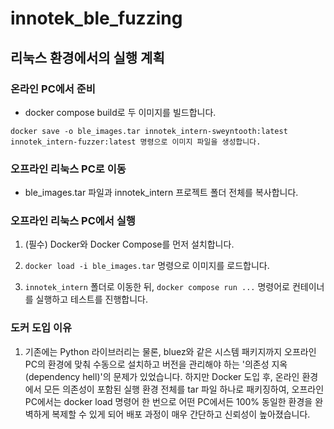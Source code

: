 # innotek_ble_fuzzing


## 리눅스 환경에서의 실행 계획

### 온라인 PC에서 준비

- docker compose build로 두 이미지를 빌드합니다.

```
docker save -o ble_images.tar innotek_intern-sweyntooth:latest innotek_intern-fuzzer:latest 명령으로 이미지 파일을 생성합니다.
```

### 오프라인 리눅스 PC로 이동

- ble_images.tar 파일과 innotek_intern 프로젝트 폴더 전체를 복사합니다.

### 오프라인 리눅스 PC에서 실행

1. (필수) Docker와 Docker Compose를 먼저 설치합니다.

2. `docker load -i ble_images.tar` 명령으로 이미지를 로드합니다.

3. `innotek_intern` 폴더로 이동한 뒤, `docker compose run ...` 명령어로 컨테이너를 실행하고 테스트를 진행합니다.

### 도커 도입 이유
1. 기존에는 Python 라이브러리는 물론, bluez와 같은 시스템 패키지까지 오프라인 PC의 환경에 맞춰 수동으로 설치하고 버전을 관리해야 하는 '의존성 지옥(dependency hell)'의 문제가 있었습니다. 하지만 Docker 도입 후, 온라인 환경에서 모든 의존성이 포함된 실행 환경 전체를 tar 파일 하나로 패키징하여, 오프라인 PC에서는 docker load 명령어 한 번으로 어떤 PC에서든 100% 동일한 환경을 완벽하게 복제할 수 있게 되어 배포 과정이 매우 간단하고 신뢰성이 높아졌습니다.


### 
